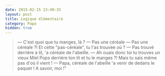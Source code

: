 ```yaml
---
date: 2015-02-15 13:49:33
layout: post
title: Logique élémentaire
category: Papa
hidden: true
---
```


> — C'est quoi que tu manges, là ?
> — Pas une céréale
> — Pas une céréale ?! Et cette "pas-céréale", tu l'as trouvée où ?
> — Pas trouvé derrière à lit, 'a céréale de l'abeille.
> — Ah ouais donc toi tu trouves un vieux Miel Pops derrière ton lit et tu le manges ?! Mais tu sais même pas d'où il vient !
> — Papa, céréale de l'abeille 'a venir de dedans le paquet ! A savoir, moi !"

